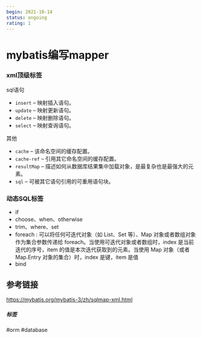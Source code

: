 ```yaml
---
begin: 2021-10-14
status: ongoing
rating: 1
---
```


# mybatis编写mapper

### xml顶级标签

sql语句

- `insert` – 映射插入语句。
- `update` – 映射更新语句。
- `delete` – 映射删除语句。
- `select` – 映射查询语句。

其他

- `cache` – 该命名空间的缓存配置。
- `cache-ref` – 引用其它命名空间的缓存配置。
- `resultMap` – 描述如何从数据库结果集中加载对象，是最复杂也是最强大的元素。
- `sql` – 可被其它语句引用的可重用语句块。

### 动态SQL标签

- if
- choose、when、otherwise
- trim、where、set
- foreach : 可以将任何可迭代对象（如 List、Set 等）、Map 对象或者数组对象作为集合参数传递给  foreach。当使用可迭代对象或者数组时，index 是当前迭代的序号，item 的值是本次迭代获取到的元素。当使用 Map 对象（或者 Map.Entry 对象的集合）时，index 是键，item 是值
- bind


## 参考链接

https://mybatis.org/mybatis-3/zh/sqlmap-xml.html

##### 标签
#orm #database